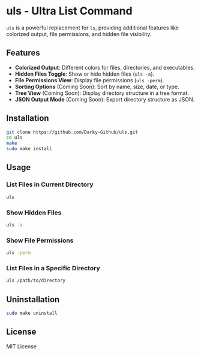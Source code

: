 # uls - Ultra List Command

`uls` is a powerful replacement for `ls`, providing additional features like colorized output, file permissions, and hidden file visibility.

## Features

- **Colorized Output**: Different colors for files, directories, and executables.
- **Hidden Files Toggle**: Show or hide hidden files (`uls -a`).
- **File Permissions View**: Display file permissions (`uls -perm`).
- **Sorting Options** (Coming Soon): Sort by name, size, date, or type.
- **Tree View** (Coming Soon): Display directory structure in a tree format.
- **JSON Output Mode** (Coming Soon): Export directory structure as JSON.

## Installation

```sh
git clone https://github.com/Darky-Github/uls.git
cd uls
make
sudo make install
```

## Usage

### List Files in Current Directory
```sh
uls
```

### Show Hidden Files
```sh
uls -a
```

### Show File Permissions
```sh
uls -perm
```

### List Files in a Specific Directory
```sh
uls /path/to/directory
```

## Uninstallation
```sh
sudo make uninstall
```

## License
MIT License
